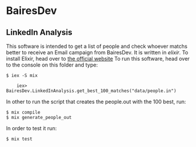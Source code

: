 # BairesDev

## LinkedIn Analysis

This software is intended to get a list of people and check whoever matchs better to receive an Email campaign from BairesDev.
It is written in *elixir*. To install Elixir, head over to [the official website](https://elixir-lang.org/install.html)
To run this software, head over to the console on this folder and type:

    $ iex -S mix
```
    iex> BairesDev.LinkedInAnalysis.get_best_100_matches("data/people.in")
```

In other to run the script that creates the people.out with the 100 best, run:

    $ mix compile
    $ mix generate_people_out

In order to test it run:

    $ mix test
